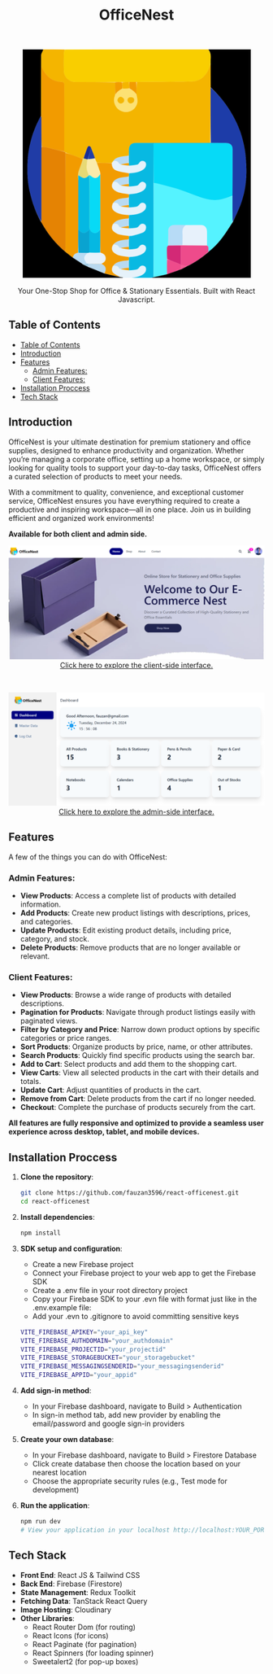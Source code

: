 <h1 align="center"> OfficeNest </h1> <br>
<p align="center">
  <a href="https://react-phase2-fauzan.web.app/">
    <img alt="OfficeNest" title="OfficeNest" src="./public/stationery.svg" width="450">
  </a>
</p>

<p align="center">
  Your One-Stop Shop for Office & Stationary Essentials. Built with React Javascript.
</p>

<!-- START doctoc generated TOC please keep comment here to allow auto update -->
<!-- DON'T EDIT THIS SECTION, INSTEAD RE-RUN doctoc TO UPDATE -->

## Table of Contents

- [Table of Contents](#table-of-contents)
- [Introduction](#introduction)
- [Features](#features)
  - [Admin Features:](#admin-features)
  - [Client Features:](#client-features)
- [Installation Proccess](#installation-proccess)
- [Tech Stack](#tech-stack)

<!-- END doctoc generated TOC please keep comment here to allow auto update -->

## Introduction

OfficeNest is your ultimate destination for premium stationery and office supplies, designed to enhance productivity and organization. Whether you’re managing a corporate office, setting up a home workspace, or simply looking for quality tools to support your day-to-day tasks, OfficeNest offers a curated selection of products to meet your needs.

With a commitment to quality, convenience, and exceptional customer service, OfficeNest ensures you have everything required to create a productive and inspiring workspace—all in one place. Join us in building efficient and organized work environments!

**Available for both client and admin side.**

<p align="center">
  <img alt="Client Landing Page" title="Client Landing Page" src="./public/client-landingpage.PNG">
  <br >
  <a href="https://react-phase2-fauzan.web.app/client">Click here to explore the client-side interface.</a>
</p>

<br >
<p align="center">
  <img alt="Admin Landing Page" title="Admin Landing Page" src="./public/admin-landingpage.PNG">
  <br >
  <a href="https://react-phase2-fauzan.web.app/">Click here to explore the admin-side interface.</a>
</p>

## Features

A few of the things you can do with OfficeNest:

### Admin Features: 

- **View Products**: Access a complete list of products with detailed information.
- **Add Products**: Create new product listings with descriptions, prices, and categories.
- **Update Products**: Edit existing product details, including price, category, and stock.
- **Delete Products**: Remove products that are no longer available or relevant.

### Client Features:

- **View Products**: Browse a wide range of products with detailed descriptions.
- **Pagination for Products**: Navigate through product listings easily with paginated views.
- **Filter by Category and Price**: Narrow down product options by specific categories or price ranges.
- **Sort Products**: Organize products by price, name, or other attributes.
- **Search Products**: Quickly find specific products using the search bar.
- **Add to Cart**: Select products and add them to the shopping cart.
- **View Carts**: View all selected products in the cart with their details and totals.
- **Update Cart**: Adjust quantities of products in the cart.
- **Remove from Cart**: Delete products from the cart if no longer needed.
- **Checkout**: Complete the purchase of products securely from the cart.

**All features are fully responsive and optimized to provide a seamless user experience across desktop, tablet, and mobile devices.**

## Installation Proccess

1. **Clone the repository**:

   ```bash
   git clone https://github.com/fauzan3596/react-officenest.git
   cd react-officenest
   ```

2. **Install dependencies**:

   ```bash
   npm install
   ```

3. **SDK setup and configuration**:

   - Create a new Firebase project
   - Connect your Firebase project to your web app to get the Firebase SDK
   - Create a .env file in your root directory project
   - Copy your Firebase SDK to your .evn file with format just like in the .env.example file:
   - Add your .evn to .gitignore to avoid committing sensitive keys

   ```bash
   VITE_FIREBASE_APIKEY="your_api_key"
   VITE_FIREBASE_AUTHDOMAIN="your_authdomain"
   VITE_FIREBASE_PROJECTID="your_projectid"
   VITE_FIREBASE_STORAGEBUCKET="your_storagebucket"
   VITE_FIREBASE_MESSAGINGSENDERID="your_messagingsenderid"
   VITE_FIREBASE_APPID="your_appid"
   ```

4. **Add sign-in method**:

   - In your Firebase dashboard, navigate to Build > Authentication
   - In sign-in method tab, add new provider by enabling the email/password and google sign-in providers

5. **Create your own database**:

   - In your Firebase dashboard, navigate to Build > Firestore Database
   - Click create database then choose the location based on your nearest location
   - Choose the appropriate security rules (e.g., Test mode for development)

6. **Run the application**:
   ```bash
   npm run dev
   # View your application in your localhost http://localhost:YOUR_PORT_NUMBER
   ```

## Tech Stack

- **Front End**: React JS & Tailwind CSS
- **Back End**: Firebase (Firestore)
- **State Management**: Redux Toolkit
- **Fetching Data**: TanStack React Query
- **Image Hosting**: Cloudinary
- **Other Libraries**:
  - React Router Dom (for routing)
  - React Icons (for icons)
  - React Paginate (for pagination)
  - React Spinners (for loading spinner)
  - Sweetalert2 (for pop-up boxes)
